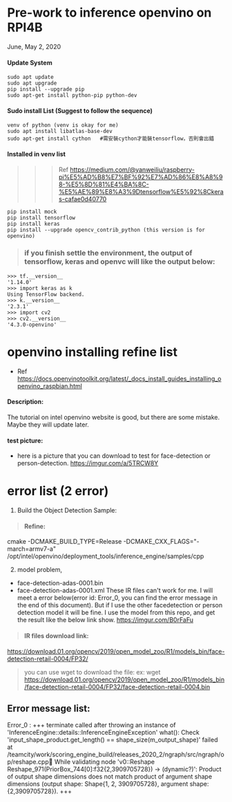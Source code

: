 # Pre-work to inference openvino on RPI4B
June, May 2, 2020

#### Update System
```
sudo apt update
sudo apt upgrade
pip install --upgrade pip
sudo apt-get install python-pip python-dev
```

#### Sudo install List (Suggest to follow the sequence)
```
venv of python (venv is okay for me)
sudo apt install libatlas-base-dev
sudo apt-get install cython   #需安裝cython才能裝tensorflow，否則會出錯
```

#### Installed in venv list
>>> Ref
https://medium.com/@yanweiliu/raspberry-pi%E5%AD%B8%E7%BF%92%E7%AD%86%E8%A8%98-%E5%8D%81%E4%BA%8C-%E5%AE%89%E8%A3%9Dtensorflow%E5%92%8Ckeras-cafae0d40770

```
pip install mock
pip install tensorflow
pip install keras
pip install --upgrade opencv_contrib_python (this version is for openvino)
```

>### if you finish settle the environment, the output of tensorflow, keras and openvc will like the output below:
```
>>> tf.__version__
'1.14.0'
>>> import keras as k
Using TensorFlow backend.
>>> k.__version__
'2.3.1'
>>> import cv2
>>> cv2.__version__
'4.3.0-openvino'
```

# openvino installing refine list
- Ref 
https://docs.openvinotoolkit.org/latest/_docs_install_guides_installing_openvino_raspbian.html
#### Description:
The tutorial on intel openvino website is good, but there are some mistake. Maybe they will update later.

#### test picture:
- here is a picture that you can download to test for face-detection or person-detection.
https://imgur.com/a/5TRCW8Y

# error list (2 error)
1. Build the Object Detection Sample:
>#### Refine: 
cmake -DCMAKE_BUILD_TYPE=Release -DCMAKE_CXX_FLAGS="-march=armv7-a" /opt/intel/openvino/deployment_tools/inference_engine/samples/cpp

2. model problem, 
- face-detection-adas-0001.bin
- face-detection-adas-0001.xml
These IR files can't work for me. I will meet a error below(error id: Error_0, you can find the error message in the end of this document). But if I use the other facedetection or person detection model it will be fine.
I use the model from this repo, and get the result like the below link show.
https://imgur.com/B0rFaFu

>#### IR files download link:
https://download.01.org/opencv/2019/open_model_zoo/R1/models_bin/face-detection-retail-0004/FP32/

> you can use wget to download the file:
ex: wget https://download.01.org/opencv/2019/open_model_zoo/R1/models_bin/face-detection-retail-0004/FP32/face-detection-retail-0004.bin
 

Error message list:
---
Error_0 :
+++
terminate called after throwing an instance of 'InferenceEngine::details::InferenceEngineException'
  what():  Check 'input_shape_product.get_length() == shape_size(m_output_shape)' failed at /teamcity/work/scoring_engine_build/releases_2020_2/ngraph/src/ngraph/op/reshape.cpp:100:
While validating node 'v0::Reshape Reshape_971(PriorBox_744[0]:f32{2,3909705728}) -> (dynamic?)':
Product of output shape dimensions does not match product of argument shape dimensions (output shape: Shape{1, 2, 3909705728}, argument shape: {2,3909705728}).
+++
